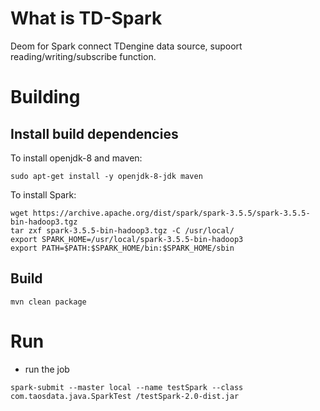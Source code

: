 # What is TD-Spark
Deom for Spark connect TDengine data source, supoort reading/writing/subscribe function.

# Building 

## Install build dependencies

To install openjdk-8 and maven:
```
sudo apt-get install -y openjdk-8-jdk maven 
```

To install Spark:
```
wget https://archive.apache.org/dist/spark/spark-3.5.5/spark-3.5.5-bin-hadoop3.tgz
tar zxf spark-3.5.5-bin-hadoop3.tgz -C /usr/local/
export SPARK_HOME=/usr/local/spark-3.5.5-bin-hadoop3
export PATH=$PATH:$SPARK_HOME/bin:$SPARK_HOME/sbin
```

## Build

```
mvn clean package
```

# Run

* run the job
```
spark-submit --master local --name testSpark --class com.taosdata.java.SparkTest /testSpark-2.0-dist.jar
```
